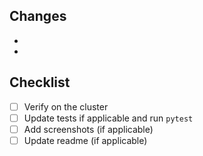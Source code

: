 ## Changes

- <!-- Describe the main changes -->
- <!-- List other relevant modifications -->

## Checklist

- [ ] Verify on the cluster
- [ ] Update tests if applicable and run `pytest`
- [ ] Add screenshots (if applicable)
- [ ] Update readme (if applicable)
